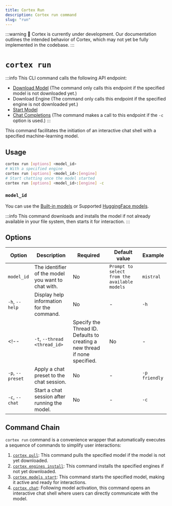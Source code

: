 ```yaml
---
title: Cortex Run
description: Cortex run command
slug: "run"
---
```


:::warning
🚧 Cortex is currently under development. Our documentation outlines the intended behavior of Cortex, which may not yet be fully implemented in the codebase.
:::

# `cortex run`
:::info
This CLI command calls the following API endpoint:
- [Download Model](/api-reference#tag/models/post/v1/models/{modelId}/pull) (The command only calls this endpoint if the specified model is not downloaded yet.)
- Download Engine (The command only calls this endpoint if the specified engine is not downloaded yet.)
- [Start Model](/api-reference#tag/models/post/v1/models/{modelId}/start)
- [Chat Completions](/api-reference#tag/inference/post/v1/chat/completions) (The command makes a call to this endpoint if the `-c` option is used.)
:::

This command facilitates the initiation of an interactive chat shell with a specified machine-learning model.

## Usage

```bash
cortex run [options] <model_id>
# With a specified engine
cortex run [options] <model_id>:[engine]
# Start chatting once the model started
cortex run [options] <model_id>:[engine] -c
```
### `model_id`
You can use the [Built-in models](/docs/hub/cortex-hub) or Supported [HuggingFace models](/docs/hub/hugging-face).

:::info
This command downloads and installs the model if not already available in your file system, then starts it for interaction.
:::


## Options

| Option                      | Description                                                                 | Required | Default value                                | Example                |
|-----------------------------|-----------------------------------------------------------------------------|----------|----------------------------------------------|------------------------|
| `model_id`                  | The identifier of the model you want to chat with.                          | No       | `Prompt to select from the available models` | `mistral`       |
| `-h`, `--help`                | Display help information for the command.                                   | No       | -                                            | `-h`               |
<!-- | `-t`, `--thread <thread_id>`  | Specify the Thread ID. Defaults to creating a new thread if none specified. | No       | -                                            | `-t jan_1717650808`       |
| `-p`, `--preset`              | Apply a chat preset to the chat session.                                    | No       | -                                            | `-p friendly`    |
| `-c`, `--chat`                | Start a chat session after running the model.                                   | No       | -                                            | `-c`               | -->



## Command Chain

`cortex run` command is a convenience wrapper that automatically executes a sequence of commands to simplify user interactions:

1. [`cortex pull`](/docs/cli/models/): This command pulls the specified model if the model is not yet downloaded.
2. [`cortex engines install`](/docs/cli/engines/): This command installs the specified engines if not yet downloaded.
3. [`cortex models start`](/docs/cli/models/): This command starts the specified model, making it active and ready for interactions.
4. [`cortex chat`](/docs/cli/chat): Following model activation, this command opens an interactive chat shell where users can directly communicate with the model.
